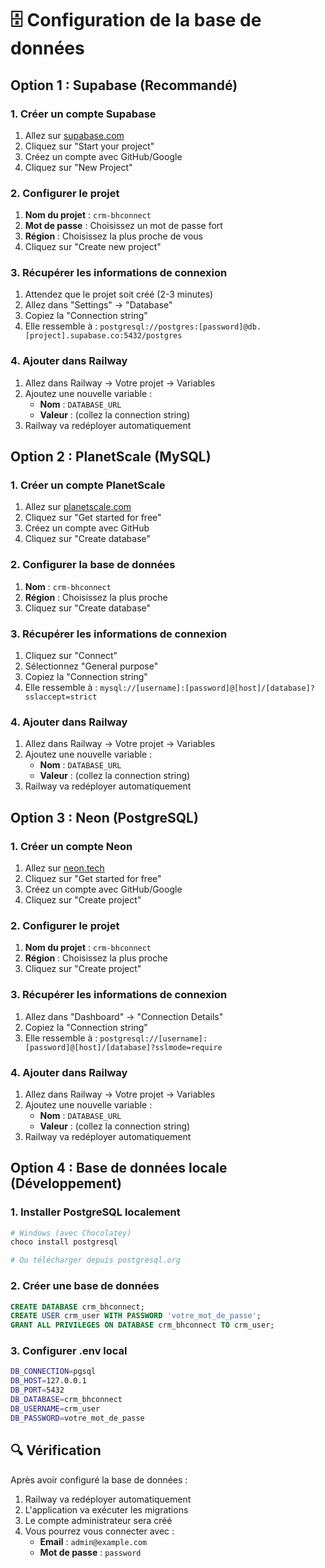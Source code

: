 # 🗄️ Configuration de la base de données

## Option 1 : Supabase (Recommandé)

### 1. Créer un compte Supabase
1. Allez sur [supabase.com](https://supabase.com)
2. Cliquez sur "Start your project"
3. Créez un compte avec GitHub/Google
4. Cliquez sur "New Project"

### 2. Configurer le projet
1. **Nom du projet** : `crm-bhconnect`
2. **Mot de passe** : Choisissez un mot de passe fort
3. **Région** : Choisissez la plus proche de vous
4. Cliquez sur "Create new project"

### 3. Récupérer les informations de connexion
1. Attendez que le projet soit créé (2-3 minutes)
2. Allez dans "Settings" → "Database"
3. Copiez la "Connection string"
4. Elle ressemble à : `postgresql://postgres:[password]@db.[project].supabase.co:5432/postgres`

### 4. Ajouter dans Railway
1. Allez dans Railway → Votre projet → Variables
2. Ajoutez une nouvelle variable :
   - **Nom** : `DATABASE_URL`
   - **Valeur** : (collez la connection string)
3. Railway va redéployer automatiquement

## Option 2 : PlanetScale (MySQL)

### 1. Créer un compte PlanetScale
1. Allez sur [planetscale.com](https://planetscale.com)
2. Cliquez sur "Get started for free"
3. Créez un compte avec GitHub
4. Cliquez sur "Create database"

### 2. Configurer la base de données
1. **Nom** : `crm-bhconnect`
2. **Région** : Choisissez la plus proche
3. Cliquez sur "Create database"

### 3. Récupérer les informations de connexion
1. Cliquez sur "Connect"
2. Sélectionnez "General purpose"
3. Copiez la "Connection string"
4. Elle ressemble à : `mysql://[username]:[password]@[host]/[database]?sslaccept=strict`

### 4. Ajouter dans Railway
1. Allez dans Railway → Votre projet → Variables
2. Ajoutez une nouvelle variable :
   - **Nom** : `DATABASE_URL`
   - **Valeur** : (collez la connection string)
3. Railway va redéployer automatiquement

## Option 3 : Neon (PostgreSQL)

### 1. Créer un compte Neon
1. Allez sur [neon.tech](https://neon.tech)
2. Cliquez sur "Get started for free"
3. Créez un compte avec GitHub/Google
4. Cliquez sur "Create project"

### 2. Configurer le projet
1. **Nom du projet** : `crm-bhconnect`
2. **Région** : Choisissez la plus proche
3. Cliquez sur "Create project"

### 3. Récupérer les informations de connexion
1. Allez dans "Dashboard" → "Connection Details"
2. Copiez la "Connection string"
3. Elle ressemble à : `postgresql://[username]:[password]@[host]/[database]?sslmode=require`

### 4. Ajouter dans Railway
1. Allez dans Railway → Votre projet → Variables
2. Ajoutez une nouvelle variable :
   - **Nom** : `DATABASE_URL`
   - **Valeur** : (collez la connection string)
3. Railway va redéployer automatiquement

## Option 4 : Base de données locale (Développement)

### 1. Installer PostgreSQL localement
```bash
# Windows (avec Chocolatey)
choco install postgresql

# Ou télécharger depuis postgresql.org
```

### 2. Créer une base de données
```sql
CREATE DATABASE crm_bhconnect;
CREATE USER crm_user WITH PASSWORD 'votre_mot_de_passe';
GRANT ALL PRIVILEGES ON DATABASE crm_bhconnect TO crm_user;
```

### 3. Configurer .env local
```bash
DB_CONNECTION=pgsql
DB_HOST=127.0.0.1
DB_PORT=5432
DB_DATABASE=crm_bhconnect
DB_USERNAME=crm_user
DB_PASSWORD=votre_mot_de_passe
```

## 🔍 Vérification

Après avoir configuré la base de données :
1. Railway va redéployer automatiquement
2. L'application va exécuter les migrations
3. Le compte administrateur sera créé
4. Vous pourrez vous connecter avec :
   - **Email** : `admin@example.com`
   - **Mot de passe** : `password`
